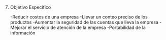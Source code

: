 7. Objetivo Específico 

    -Reducir costos de una empresa
    -Llevar un conteo preciso de los productos
    -Aumentar la seguridad de las cuentas que lleva la empresa 
    -Mejorar el servicio de atención de la empresa 
    -Portabilidad de la información
